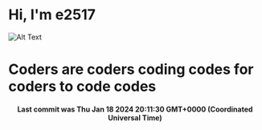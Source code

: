 # Hi, I'm e2517

![Alt Text](https://github.com/E2517/e2517/blob/master/images/background.gif)

# Coders are coders coding codes for coders to code codes

<h4 align="center">Last commit was Thu Jan 18 2024 20:11:30 GMT+0000 (Coordinated Universal Time)</h4>

